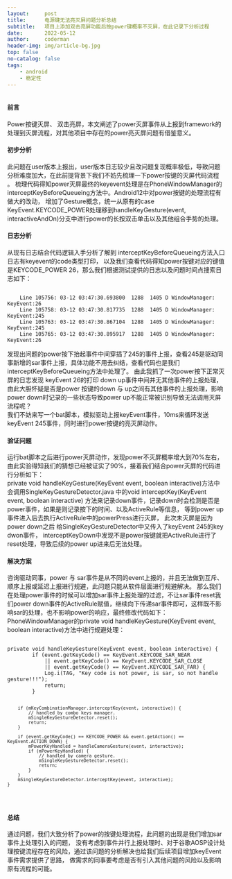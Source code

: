 ```yaml
---
layout:     post
title:      电源键无法亮灭屏问题分析总结
subtitle:   项目上添加双击亮屏功能后按power键概率不灭屏，在此记录下分析过程
date:       2022-05-12
author:     coderman
header-img: img/article-bg.jpg
top: false
no-catalog: false
tags:
    - android
    - 稳定性
--- 
```

<p>
<img src="" alt="" />
</p>
<p> </p>
<h4> 前言 </h4>
Power按键灭屏、 双击亮屏，本文阐述了power灭屏事件从上报到framework的处理到灭屏流程，对其他项目中存在的power亮灭屏问题有借鉴意义。
<h4>初步分析 </h4>
<p>
  此问题在user版本上报出，user版本日志较少且改问题复现概率极低，导致问题分析难度加大，在此前提背景下我们不妨先梳理一下power按键的灭屏代码流程 。
梳理代码得知power灭屏最终的keyevent处理是在PhoneWindowManager的interceptKeyBeforeQueueing方法中。Android12中对power按键的处理流程有做大的改动，
增加了Gesture概念，统一从原有的case KeyEvent.KEYCODE_POWER处理移到handleKeyGesture(event, interactiveAndOn)分支中进行power的长按双击单击以及其他组合手势的处理。
</p>
<h4>日志分析 </h4>
<p>
从现有日志结合代码逻辑入手分析了解到 interceptKeyBeforeQueueing方法入口日志有keyevent的code类型打印，
以及我们查看代码得知power按键对应的键值是KEYCODE_POWER 26，那么我们根据测试提供的日志以及问题时间点搜索日志如下：
<pre><code>
	Line 105756: 03-12 03:47:30.693800  1288  1405 D WindowManager: KeyEvent:26
	Line 105758: 03-12 03:47:30.817735  1288  1405 D WindowManager: KeyEvent:245
	Line 105763: 03-12 03:47:30.867104  1288  1405 D WindowManager: KeyEvent:245
	Line 105765: 03-12 03:47:30.895917  1288  1405 D WindowManager: KeyEvent:26
</code></pre>
发现出问题的power按下抬起事件中间穿插了245的事件上报，查看245是驱动同事新增的sar事件上报，具体功能不用去纠结，查看代码也是我们interceptKeyBeforeQueueing方法中处理了。
由此我抓了一次power按下正常灭屏的日志发现 keyEvent 26的打印 down up事件中间并无其他事件的上报处理，
由此大胆怀疑是否是power 按键的down 与 up之间有其他事件的上报处理，影响power down时记录的一些状态导致power up不能正常被识别导致无法调用灭屏流程呢？ <br>
我们不妨来写一个bat脚本，模拟驱动上报keyEvent事件，10ms来循环发送keyEvent 245事件，同时进行power按键的亮灭屏动作。
</p>
<h4>验证问题</h4>
<p> 
运行bat脚本之后进行power灭屏动作，发现power不灭屏概率增大到70%左右，由此实验得知我们的猜想已经被证实了90%，接着我们结合power灭屏的代码进行分析如下：<br>
private void handleKeyGesture(KeyEvent event, boolean interactive)方法中会调用SingleKeyGestureDetector.java 中的void interceptKey(KeyEvent event, boolean interactive)
方法来记录down事件，记录down时会检测是否是power事件，如果是则记录按下的时间、以及ActiveRule等信息，
等到power up事件进入后去执行ActiveRule中的powerPress进行灭屏，
此次未灭屏是因为power down之后 给SingleKeyGestureDetector中又传入了keyEvent 245的key dwon事件，
interceptKeyDown中发现不是power按键就把ActiveRule进行了reset处理，导致后续的power up进来后无法处理。
</p>
<h4>解决方案</h4>
<p>
咨询驱动同事，power 与 sar事件是从不同的event上报的，并且无法做到互斥、顺序上报或延迟上报进行规避，此问题只能从软件层面进行规避解决。
那么我们在处理power事件的时候可以增加sar事件上报处理的过滤，不让sar事件reset我们power down事件的ActiveRule赋值，继续向下传递sar事件即可，这样既不影响sar的处理，也不影响power的响应，最终修改代码如下：
PhoneWindowManager的private void handleKeyGesture(KeyEvent event, boolean interactive)方法中进行规避处理： 
</p>
<pre><code>
private void handleKeyGesture(KeyEvent event, boolean interactive) {
        if (event.getKeyCode() == KeyEvent.KEYCODE_SAR_NEAR
            || event.getKeyCode() == KeyEvent.KEYCODE_SAR_CLOSE
            || event.getKeyCode() == KeyEvent.KEYCODE_SAR_FAR) {
            Log.i(TAG, "Key code is not power, is sar, so not handle gesture!!!");
            return;
        }

        if (mKeyCombinationManager.interceptKey(event, interactive)) {
            // handled by combo keys manager.
            mSingleKeyGestureDetector.reset();
            return;
        }

        if (event.getKeyCode() == KEYCODE_POWER && event.getAction() == KeyEvent.ACTION_DOWN) {
            mPowerKeyHandled = handleCameraGesture(event, interactive);
            if (mPowerKeyHandled) {
                // handled by camera gesture.
                mSingleKeyGestureDetector.reset();
                return;
            }
        }
        mSingleKeyGestureDetector.interceptKey(event, interactive);
    }
</code></pre>
<h4>总结</h4>
通过问题，我们大致分析了power的按键处理流程，此问题的出现是我们增加sar事件上处理引入的问题，
没有考虑到事件并行上报处理时、对于谷歌AOSP设计处理按键流程存在的风险，通过该问题的分析解决也给我们后续项目增加keyEvent事件需求提供了思路，
做需求的同事要考虑是否有引入其他问题的风险以及影响原有流程的可能。
